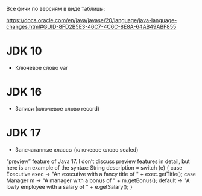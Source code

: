 Все фичи по версиям в виде таблицы:

https://docs.oracle.com/en/java/javase/20/language/java-language-changes.html#GUID-8FD2B5E3-46C7-4C6C-8E8A-64AB49ABF855



# JDK 10

* Ключевое слово var

# JDK 16

* Записи (ключевое слово record)



# JDK 17

* Запечатанные классы (ключевое слово sealed)

“preview” feature of Java 17. I don’t discuss preview features in detail, but here is an example of the syntax: String description = switch (e) { case Executive exec -> "An executive with a fancy title of " + exec.getTitle(); case Manager m -> "A manager with a bonus of " + m.getBonus(); default -> "A lowly employee with a salary of " + e.getSalary(); }

